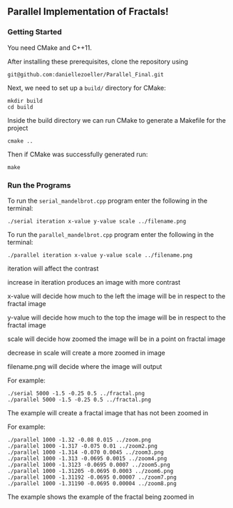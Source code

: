 ## Parallel Implementation of Fractals!

### Getting Started
You need CMake and C++11.

After installing these prerequisites, clone the repository using
```
git@github.com:daniellezoeller/Parallel_Final.git
```

Next, we need to set up a `build/` directory for CMake:
```
mkdir build
cd build
```

Inside the build directory we can run CMake to generate a Makefile for the project
```
cmake ..
```

Then if CMake was successfully generated run:
```
make
```

### Run the Programs
To run the `serial_mandelbrot.cpp` program enter the following in the terminal:
```
./serial iteration x-value y-value scale ../filename.png
```
To run the `parallel_mandelbrot.cpp` program enter the following in the terminal:
```
./parallel iteration x-value y-value scale ../filename.png
```
iteration will affect the contrast

increase in iteration produces an image with more contrast

x-value will decide how much to the left the image will be in respect to the fractal image

y-value will decide how much to the top the image will be in respect to the fractal image

scale will decide how zoomed the image will be in a point on fractal image

decrease in scale will create a more zoomed in image

filename.png will decide where the image will output

For example:
```
./serial 5000 -1.5 -0.25 0.5 ../fractal.png
./parallel 5000 -1.5 -0.25 0.5 ../fractal.png
```
The example will create a fractal image that has not been zoomed in

For example:
```
./parallel 1000 -1.32 -0.08 0.015 ../zoom.png
./parallel 1000 -1.317 -0.075 0.01 ../zoom2.png
./parallel 1000 -1.314 -0.070 0.0045 ../zoom3.png
./parallel 1000 -1.313 -0.0695 0.0015 ../zoom4.png
./parallel 1000 -1.3123 -0.0695 0.0007 ../zoom5.png
./parallel 1000 -1.31205 -0.0695 0.0003 ../zoom6.png
./parallel 1000 -1.31192 -0.0695 0.00007 ../zoom7.png
./parallel 1000 -1.31190 -0.0695 0.00004 ../zoom8.png
```
The example shows the example of the fractal being zoomed in




